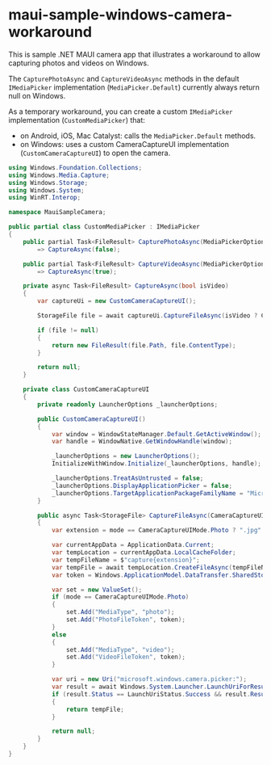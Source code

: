 # maui-sample-windows-camera-workaround
This is sample .NET MAUI camera app that illustrates a workaround to allow capturing photos and videos on Windows.

The `CapturePhotoAsync` and `CaptureVideoAsync` methods in the default `IMediaPicker` implementation (`MediaPicker.Default`) currently always return null on Windows.

As a temporary workaround, you can create a custom `IMediaPicker` implementation (`CustomMediaPicker`) that:
- on Android, iOS, Mac Catalyst: calls the `MediaPicker.Default` methods.
- on Windows: uses a custom CameraCaptureUI implementation (`CustomCameraCaptureUI`) to open the camera.

```csharp
using Windows.Foundation.Collections;
using Windows.Media.Capture;
using Windows.Storage;
using Windows.System;
using WinRT.Interop;

namespace MauiSampleCamera;

public partial class CustomMediaPicker : IMediaPicker
{
	public partial Task<FileResult> CapturePhotoAsync(MediaPickerOptions options = null)
		=> CaptureAsync(false);

	public partial Task<FileResult> CaptureVideoAsync(MediaPickerOptions options = null)
		=> CaptureAsync(true);

	private async Task<FileResult> CaptureAsync(bool isVideo)
	{
		var captureUi = new CustomCameraCaptureUI();

		StorageFile file = await captureUi.CaptureFileAsync(isVideo ? CameraCaptureUIMode.Video : CameraCaptureUIMode.Photo);

		if (file != null)
		{
			return new FileResult(file.Path, file.ContentType);
		}

		return null;
	}

	private class CustomCameraCaptureUI
	{
		private readonly LauncherOptions _launcherOptions;

		public CustomCameraCaptureUI()
		{
			var window = WindowStateManager.Default.GetActiveWindow();
			var handle = WindowNative.GetWindowHandle(window);

			_launcherOptions = new LauncherOptions();
			InitializeWithWindow.Initialize(_launcherOptions, handle);

			_launcherOptions.TreatAsUntrusted = false;
			_launcherOptions.DisplayApplicationPicker = false;
			_launcherOptions.TargetApplicationPackageFamilyName = "Microsoft.WindowsCamera_8wekyb3d8bbwe";
		}

		public async Task<StorageFile> CaptureFileAsync(CameraCaptureUIMode mode)
		{
			var extension = mode == CameraCaptureUIMode.Photo ? ".jpg" : ".mp4";

			var currentAppData = ApplicationData.Current;
			var tempLocation = currentAppData.LocalCacheFolder;
			var tempFileName = $"capture{extension}";
			var tempFile = await tempLocation.CreateFileAsync(tempFileName, CreationCollisionOption.GenerateUniqueName);
			var token = Windows.ApplicationModel.DataTransfer.SharedStorageAccessManager.AddFile(tempFile);

			var set = new ValueSet();
			if (mode == CameraCaptureUIMode.Photo)
			{
				set.Add("MediaType", "photo");
				set.Add("PhotoFileToken", token);
			}
			else
			{
				set.Add("MediaType", "video");
				set.Add("VideoFileToken", token);
			}

			var uri = new Uri("microsoft.windows.camera.picker:");
			var result = await Windows.System.Launcher.LaunchUriForResultsAsync(uri, _launcherOptions, set);
			if (result.Status == LaunchUriStatus.Success && result.Result != null)
			{
				return tempFile;
			}

			return null;
		}
	}
}
```



